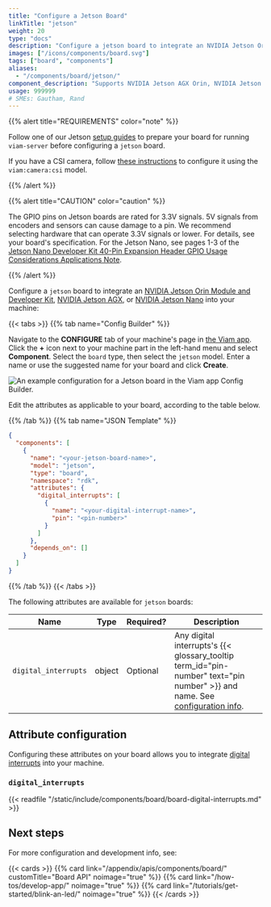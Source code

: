 ```yaml
---
title: "Configure a Jetson Board"
linkTitle: "jetson"
weight: 20
type: "docs"
description: "Configure a jetson board to integrate an NVIDIA Jetson Orin Module and Developer Kit, NVIDIA Jetson AGX, or NVIDIA Jetson Nano into your machine."
images: ["/icons/components/board.svg"]
tags: ["board", "components"]
aliases:
  - "/components/board/jetson/"
component_description: "Supports NVIDIA Jetson AGX Orin, NVIDIA Jetson Orin Nano, NVIDIA Jetson Xavier NX, NVIDIA Jetson Nano."
usage: 999999
# SMEs: Gautham, Rand
---
```


{{% alert title="REQUIREMENTS" color="note" %}}

Follow one of our Jetson [setup guides](/installation/) to prepare your board for running `viam-server` before configuring a `jetson` board.

If you have a CSI camera, follow [these instructions](https://github.com/viamrobotics/csi-camera) to configure it using the `viam:camera:csi` model.

{{% /alert %}}

{{% alert title="CAUTION" color="caution" %}}

The GPIO pins on Jetson boards are rated for 3.3V signals.
5V signals from encoders and sensors can cause damage to a pin.
We recommend selecting hardware that can operate 3.3V signals or lower.
For details, see your board's specification.
For the Jetson Nano, see pages 1-3 of the [Jetson Nano Developer Kit 40-Pin Expansion Header GPIO Usage Considerations Applications Note](https://developer.nvidia.com/jetson-nano-developer-kit-40-pin-expansion-header-gpio-usage-considerations-applications-note).

{{% /alert %}}

Configure a `jetson` board to integrate an [NVIDIA Jetson Orin Module and Developer Kit](https://www.nvidia.com/en-us/autonomous-machines/embedded-systems/jetson-orin/), [NVIDIA Jetson AGX](https://www.nvidia.com/en-us/autonomous-machines/embedded-systems/jetson-agx-xavier/), or [NVIDIA Jetson Nano](https://www.nvidia.com/en-us/autonomous-machines/embedded-systems/jetson-nano/) into your machine:

{{< tabs >}}
{{% tab name="Config Builder" %}}

Navigate to the **CONFIGURE** tab of your machine's page in [the Viam app](https://app.viam.com).
Click the **+** icon next to your machine part in the left-hand menu and select **Component**.
Select the `board` type, then select the `jetson` model.
Enter a name or use the suggested name for your board and click **Create**.

![An example configuration for a Jetson board in the Viam app Config Builder.](/components/board/jetson-ui-config.png)

Edit the attributes as applicable to your board, according to the table below.

{{% /tab %}}
{{% tab name="JSON Template" %}}

```json {class="line-numbers linkable-line-numbers"}
{
  "components": [
    {
      "name": "<your-jetson-board-name>",
      "model": "jetson",
      "type": "board",
      "namespace": "rdk",
      "attributes": {
        "digital_interrupts": [
          {
            "name": "<your-digital-interrupt-name>",
            "pin": "<pin-number>"
          }
        ]
      },
      "depends_on": []
    }
  ]
}
```

{{% /tab %}}
{{< /tabs >}}

The following attributes are available for `jetson` boards:

<!-- prettier-ignore -->
| Name | Type | Required? | Description |
| ---- | ---- | --------- | ----------- |
| `digital_interrupts` | object | Optional | Any digital interrupts's {{< glossary_tooltip term_id="pin-number" text="pin number" >}} and name. See [configuration info](#digital_interrupts). |

## Attribute configuration

Configuring these attributes on your board allows you to integrate [digital interrupts](#digital_interrupts) into your machine.

### `digital_interrupts`

{{< readfile "/static/include/components/board/board-digital-interrupts.md" >}}

## Next steps

For more configuration and development info, see:

{{< cards >}}
{{% card link="/appendix/apis/components/board/" customTitle="Board API" noimage="true" %}}
{{% card link="/how-tos/develop-app/" noimage="true" %}}
{{% card link="/tutorials/get-started/blink-an-led/" noimage="true" %}}
{{< /cards >}}
